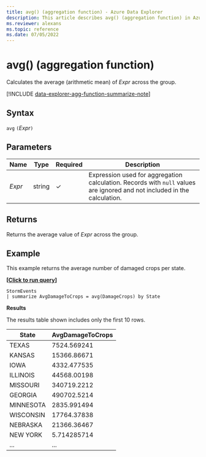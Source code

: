 ```yaml
---
title: avg() (aggregation function) - Azure Data Explorer
description: This article describes avg() (aggregation function) in Azure Data Explorer.
ms.reviewer: alexans
ms.topic: reference
ms.date: 07/05/2022
---
```

# avg() (aggregation function)

Calculates the average (arithmetic mean) of *Expr* across the group.

[!INCLUDE [data-explorer-agg-function-summarize-note](../../includes/data-explorer-agg-function-summarize-note.md)]

## Syntax

`avg` `(`*Expr*`)`

## Parameters

| Name | Type | Required | Description |
|--|--|--|--|
| *Expr* | string | &check; | Expression used for aggregation calculation. Records with `null` values are ignored and not included in the calculation. |

## Returns

Returns the average value of *Expr* across the group.

## Example

This example returns the average number of damaged crops per state.

**\[**[**Click to run query**](https://dataexplorer.azure.com/clusters/help/databases/Samples?query=H4sIAAAAAAAAAwsuyS/KdS1LzSsp5qpRKC7NzU0syqxKVXAsS3dJzE1MTw3Jdy7KLyhWsFVILEvXgIiBRTQVkioVgksSS1IBk8Ju20QAAAA=)**\]**

```kusto
StormEvents
| summarize AvgDamageToCrops = avg(DamageCrops) by State
```

**Results**

The results table shown includes only the first 10 rows.

| State                | AvgDamageToCrops |
| -------------------- | ---------------- |
| TEXAS                | 7524.569241      |
| KANSAS               | 15366.86671      |
| IOWA                 | 4332.477535      |
| ILLINOIS             | 44568.00198      |
| MISSOURI             | 340719.2212      |
| GEORGIA              | 490702.5214      |
| MINNESOTA            | 2835.991494      |
| WISCONSIN            | 17764.37838      |
| NEBRASKA             | 21366.36467      |
| NEW YORK             | 5.714285714      |
| ...      | ...   |
